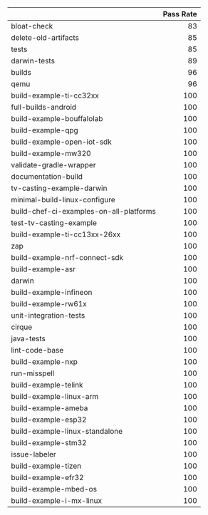 |                                         |   Pass Rate |
|:----------------------------------------|------------:|
| bloat-check                             |          83 |
| delete-old-artifacts                    |          85 |
| tests                                   |          85 |
| darwin-tests                            |          89 |
| builds                                  |          96 |
| qemu                                    |          96 |
| build-example-ti-cc32xx                 |         100 |
| full-builds-android                     |         100 |
| build-example-bouffalolab               |         100 |
| build-example-qpg                       |         100 |
| build-example-open-iot-sdk              |         100 |
| build-example-mw320                     |         100 |
| validate-gradle-wrapper                 |         100 |
| documentation-build                     |         100 |
| tv-casting-example-darwin               |         100 |
| minimal-build-linux-configure           |         100 |
| build-chef-ci-examples-on-all-platforms |         100 |
| test-tv-casting-example                 |         100 |
| build-example-ti-cc13xx-26xx            |         100 |
| zap                                     |         100 |
| build-example-nrf-connect-sdk           |         100 |
| build-example-asr                       |         100 |
| darwin                                  |         100 |
| build-example-infineon                  |         100 |
| build-example-rw61x                     |         100 |
| unit-integration-tests                  |         100 |
| cirque                                  |         100 |
| java-tests                              |         100 |
| lint-code-base                          |         100 |
| build-example-nxp                       |         100 |
| run-misspell                            |         100 |
| build-example-telink                    |         100 |
| build-example-linux-arm                 |         100 |
| build-example-ameba                     |         100 |
| build-example-esp32                     |         100 |
| build-example-linux-standalone          |         100 |
| build-example-stm32                     |         100 |
| issue-labeler                           |         100 |
| build-example-tizen                     |         100 |
| build-example-efr32                     |         100 |
| build-example-mbed-os                   |         100 |
| build-example-i-mx-linux                |         100 |